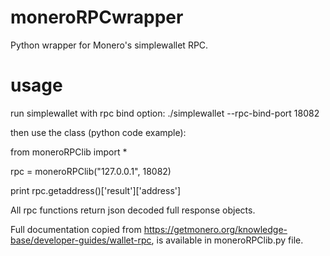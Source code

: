 # moneroRPCwrapper
Python wrapper for Monero's simplewallet RPC.

# usage
run simplewallet with rpc bind option: ./simplewallet --rpc-bind-port 18082


then use the class (python code example):

from moneroRPClib import *

rpc = moneroRPClib("127.0.0.1", 18082)

print rpc.getaddress()['result']['address']


All rpc functions return json decoded full response objects.

Full documentation copied from https://getmonero.org/knowledge-base/developer-guides/wallet-rpc, is available in moneroRPClib.py file.